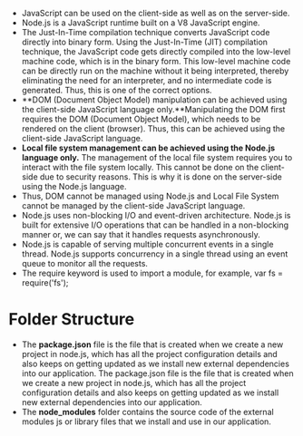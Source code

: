 - JavaScript can be used on the client-side as well as on the server-side.
- Node.js is a JavaScript runtime built on a V8 JavaScript engine.
- The Just-In-Time compilation technique converts JavaScript code directly into binary form. Using the Just-In-Time (JIT) compilation technique, the JavaScript code gets directly compiled into the low-level machine code, which is in the binary form. This low-level machine code can be directly run on the machine without it being interpreted, thereby eliminating the need for an interpreter, and no intermediate code is generated. Thus, this is one of the correct options.
- **DOM (Document Object Model) manipulation can be achieved using the client-side JavaScript language only.**Manipulating the DOM first requires the DOM (Document Object Model), which needs to be rendered on the client (browser). Thus, this can be achieved using the client-side JavaScript language.
- **Local file system management can be achieved using the Node.js language only.** The management of the local file system requires you to interact with the file system locally. This cannot be done on the client-side due to security reasons. This is why it is done on the server-side using the Node.js language.
- Thus, DOM cannot be managed using Node.js and Local File System cannot be managed by the client-side JavaScript language.
- Node.js uses non-blocking I/O and event-driven architecture. Node.js is built for extensive I/O operations that can be handled in a non-blocking manner or, we can say that it handles requests asynchronously.
- Node.js is capable of serving multiple concurrent events in a single thread. Node.js supports concurrency in a single thread using an event queue to monitor all the requests.
- The require keyword is used to import a module, for example, var fs = require('fs');

# Folder Structure

- The **package.json** file is the file that is created when we create a new project in node.js, which has all the project configuration details and also keeps on getting updated as we install new external dependencies into our application. The package.json file is the file that is created when we create a new project in node.js, which has all the project configuration details and also keeps on getting updated as we install new external dependencies into our application.
- The **node_modules** folder contains the source code of the external modules js or library files that we install and use in our application.